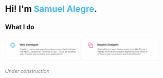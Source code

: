 # Hi! I'm <span style="color:#40BAFF">Samuel Alegre</span>.

## <span style="font-size:1.3rem">What I do</span>

![Header](./img/header.png)

<span style='font-size:1rem;color:gray'>_Under construction_</span>
